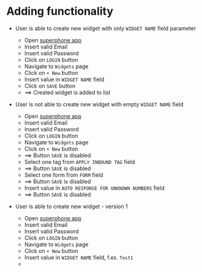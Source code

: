 # Adding functionality 

* User is able to create new widget with only `WIDGET NAME` field parameter
  * Open [superphone app](https://app.superphone-stage.com/login)
  * Insert valid Email
  * Insert valid Password
  * Click on `LOGIN` button
  * Navigate to `Widgets` page
  * Click on `+ New` button
  * Insert value in `WIDGET NAME` field
  * Click on `SAVE` button
  * ==> Created widget is added to list

* User is not able to create new widget with empty `WIDGET NAME` field
  * Open [superphone app](https://app.superphone-stage.com/login)
  * Insert valid Email
  * Insert valid Password
  * Click on `LOGIN` button
  * Navigate to `Widgets` page
  * Click on `+ New` button
  * ==> Button `SAVE` is disabled
  * Select one tag from `APPLY INBOUND TAG` field
  * ==> Button `SAVE` is disabled
  * Select one form from `FORM` field
  * ==> Button `SAVE` is disabled
  * Insert value in `AUTO RESPONSE FOR UNKNOWN NUMBERS` field
  * ==> Button `SAVE` is disabled
  
* User is able to create new widget - version 1
  * Open [superphone app](https://app.superphone-stage.com/login)
  * Insert valid Email
  * Insert valid Password
  * Click on `LOGIN` button
  * Navigate to `Widgets` page
  * Click on `+ New` button
  * Insert value in `WIDGET NAME` field, f.ex. `Test1`
  * 